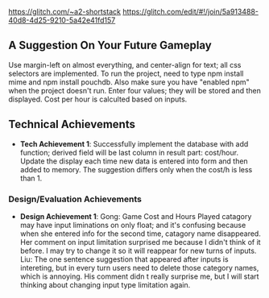 https://glitch.com/~a2-shortstack
https://glitch.com/edit/#!/join/5a913488-40d8-4d25-9210-5a42e41fd157

## A Suggestion On Your Future Gameplay
Use margin-left on almost everything, and center-align for text; all css selectors are implemented. To run the project, need to type npm install mime and npm install pouchdb. Also make sure you have "enabled npm" when the project doesn't run.
Enter four values; they will be stored and then displayed. Cost per hour is calculted based on inputs.

## Technical Achievements
- **Tech Achievement 1**: Successfully implement the database with add function; derived field will be last column in result part: cost/hour. Update the display each time new data is entered into form and then added to memory.
The suggestion differs only when the cost/h is less than 1.

### Design/Evaluation Achievements
- **Design Achievement 1**: 
Gong: Game Cost and Hours Played catagory may have input liminations on only float; and it's confusing because when she entered info for the second time, catagory name disappeared. Her comment on input limitation surprised me because I didn't think of it before. I may try to change it so it will reappear for new turns of inputs.
Liu: The one sentence suggestion that appeared after inputs is intereting, but in every turn users need to delete those category names, which is annoying. His comment didn
t really surprise me, but I will start thinking about changing input type limitation again.
